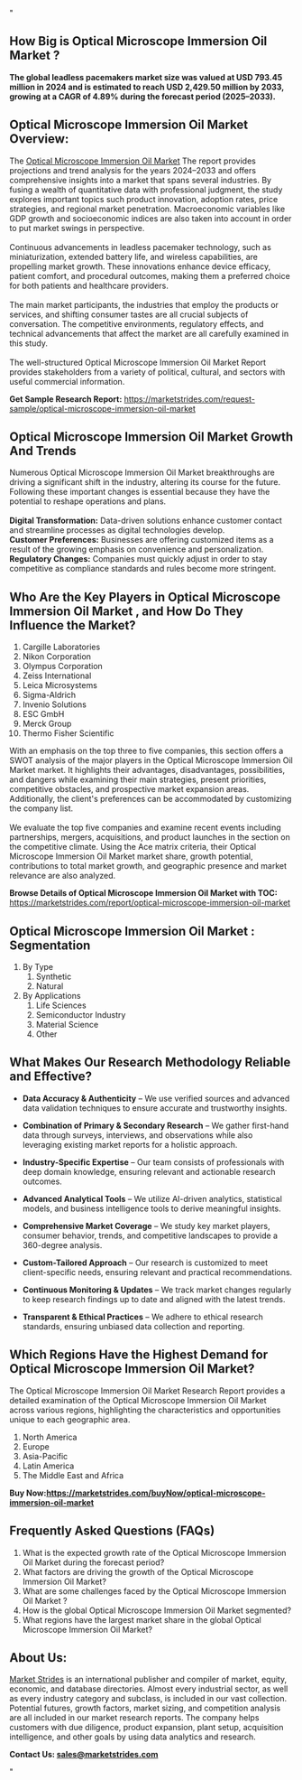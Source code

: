"<h2>How Big is Optical Microscope Immersion Oil Market ?</h2>
<p><strong>The global leadless pacemakers market size was valued at USD 793.45 million in 2024 and is estimated to reach USD 2,429.50 million by 2033, growing at a CAGR of  4.89% during the forecast period (2025–2033).</strong></p>
<h2>Optical Microscope Immersion Oil Market Overview:</h2>
<p>The <a href=https://marketstrides.com/report/optical-microscope-immersion-oil-market>Optical Microscope Immersion Oil Market</a> The report provides projections and trend analysis for the years 2024–2033 and offers comprehensive insights into a market that spans several industries. By fusing a wealth of quantitative data with professional judgment, the study explores important topics such product innovation, adoption rates, price strategies, and regional market penetration. Macroeconomic variables like GDP growth and socioeconomic indices are also taken into account in order to put market swings in perspective. <br /> <br />Continuous advancements in leadless pacemaker technology, such as miniaturization, extended battery life, and wireless capabilities, are propelling market growth. These innovations enhance device efficacy, patient comfort, and procedural outcomes, making them a preferred choice for both patients and healthcare providers.<br /> <br />The main market participants, the industries that employ the products or services, and shifting consumer tastes are all crucial subjects of conversation. The competitive environments, regulatory effects, and technical advancements that affect the market are all carefully examined in this study. <br /> <br />The well-structured Optical Microscope Immersion Oil Market Report provides stakeholders from a variety of political, cultural, and sectors with useful commercial information.</p>
<p><strong>Get Sample Research Report:</strong> <a href=https://marketstrides.com/request-sample/optical-microscope-immersion-oil-market>https://marketstrides.com/request-sample/optical-microscope-immersion-oil-market</a></p>
<h2>Optical Microscope Immersion Oil Market Growth And Trends</h2>
<p>Numerous Optical Microscope Immersion Oil Market breakthroughs are driving a significant shift in the industry, altering its course for the future. Following these important changes is essential because they have the potential to reshape operations and plans.<br /><br /><strong>Digital Transformation:</strong> Data-driven solutions enhance customer contact and streamline processes as digital technologies develop. <br /><strong>Customer Preferences:</strong> Businesses are offering customized items as a result of the growing emphasis on convenience and personalization. <br /><strong>Regulatory Changes:</strong> Companies must quickly adjust in order to stay competitive as compliance standards and rules become more stringent.</p>
<h2>Who Are the Key Players in Optical Microscope Immersion Oil Market , and How Do They Influence the Market?</h2>
<p><ol>
<li>Cargille Laboratories</li>
<li>Nikon Corporation</li>
<li>Olympus Corporation</li>
<li>Zeiss International</li>
<li>Leica Microsystems</li>
<li>Sigma-Aldrich</li>
<li>Invenio Solutions</li>
<li>ESC GmbH</li>
<li>Merck Group</li>
<li>Thermo Fisher Scientific</li>
</ol></p>
<p>With an emphasis on the top three to five companies, this section offers a SWOT analysis of the major players in the Optical Microscope Immersion Oil Market market. It highlights their advantages, disadvantages, possibilities, and dangers while examining their main strategies, present priorities, competitive obstacles, and prospective market expansion areas. Additionally, the client's preferences can be accommodated by customizing the company list. <br /> <br />We evaluate the top five companies and examine recent events including partnerships, mergers, acquisitions, and product launches in the section on the competitive climate. Using the Ace matrix criteria, their Optical Microscope Immersion Oil Market market share, growth potential, contributions to total market growth, and geographic presence and market relevance are also analyzed.</p>
<p><strong>Browse Details of Optical Microscope Immersion Oil Market with TOC:</strong> <a href=https://marketstrides.com/report/optical-microscope-immersion-oil-market>https://marketstrides.com/report/optical-microscope-immersion-oil-market</a></p>
<h2>Optical Microscope Immersion Oil Market : Segmentation</h2>
<p><ol>
<li>By Type
<ol>
<li>Synthetic</li>
<li>Natural</li>
</ol>
</li>
<li>By Applications
<ol>
<li>Life Sciences</li>
<li>Semiconductor Industry</li>
<li>Material Science</li>
<li>Other</li>
</ol>
</li>
</ol></p>
<h2>What Makes Our Research Methodology Reliable and Effective?</h2>
<ul>
<li>
<p><strong>Data Accuracy &amp; Authenticity</strong> – We use verified sources and advanced data validation techniques to ensure accurate and trustworthy insights.</p>
</li>
<li>
<p><strong>Combination of Primary &amp; Secondary Research</strong> – We gather first-hand data through surveys, interviews, and observations while also leveraging existing market reports for a holistic approach.</p>
</li>
<li>
<p><strong>Industry-Specific Expertise</strong> – Our team consists of professionals with deep domain knowledge, ensuring relevant and actionable research outcomes.</p>
</li>
<li>
<p><strong>Advanced Analytical Tools</strong> – We utilize AI-driven analytics, statistical models, and business intelligence tools to derive meaningful insights.</p>
</li>
<li>
<p><strong>Comprehensive Market Coverage</strong> – We study key market players, consumer behavior, trends, and competitive landscapes to provide a 360-degree analysis.</p>
</li>
<li>
<p><strong>Custom-Tailored Approach</strong> – Our research is customized to meet client-specific needs, ensuring relevant and practical recommendations.</p>
</li>
<li>
<p><strong>Continuous Monitoring &amp; Updates</strong> – We track market changes regularly to keep research findings up to date and aligned with the latest trends.</p>
</li>
<li>
<p><strong>Transparent &amp; Ethical Practices</strong> – We adhere to ethical research standards, ensuring unbiased data collection and reporting.</p>
</li>
</ul>
<h2>Which Regions Have the Highest Demand for Optical Microscope Immersion Oil Market? </h2>
<p>The Optical Microscope Immersion Oil Market Research Report provides a detailed examination of the Optical Microscope Immersion Oil Market across various regions, highlighting the characteristics and opportunities unique to each geographic area.</p>
<p><ol>
<li>North America</li>
<li>Europe</li>
<li>Asia-Pacific</li>
<li>Latin America</li>
<li>The Middle East and Africa</li>
</ol></p>
<p><strong>Buy Now:<a href=https://marketstrides.com/buyNow/optical-microscope-immersion-oil-market?price=single_price>https://marketstrides.com/buyNow/optical-microscope-immersion-oil-market</a></strong></p>
<h2>Frequently Asked Questions (FAQs)</h2>
<ol>
<li>What is the expected growth rate of the Optical Microscope Immersion Oil Market during the forecast period?</li>
<li>What factors are driving the growth of the Optical Microscope Immersion Oil Market?</li>
<li>What are some challenges faced by the Optical Microscope Immersion Oil Market ?</li>
<li>How is the global Optical Microscope Immersion Oil Market segmented?</li>
<li>What regions have the largest market share in the global Optical Microscope Immersion Oil Market?</li>
</ol>
<h2>About Us:</h2>
<p><a href=https://marketstrides.com/>Market Strides</a> is an international publisher and compiler of market, equity, economic, and database directories. Almost every industrial sector, as well as every industry category and subclass, is included in our vast collection. Potential futures, growth factors, market sizing, and competition analysis are all included in our market research reports. The company helps customers with due diligence, product expansion, plant setup, acquisition intelligence, and other goals by using data analytics and research.</p>
<p><strong>Contact Us: <a href=mailto:sales@marketstrides.com>sales@marketstrides.com</a></strong></p>"

